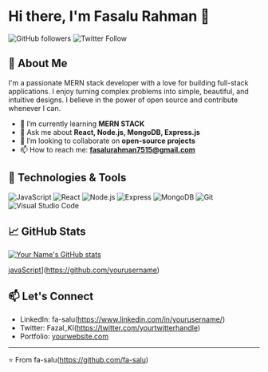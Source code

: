 # Hi there, I'm Fasalu Rahman 👋

![GitHub followers](https://img.shields.io/github/followers/yourusername?label=Follow&style=social) 
![Twitter Follow](https://img.shields.io/twitter/follow/yourtwitterhandle?style=social)

## 🚀 About Me

I'm a passionate MERN stack developer with a love for building full-stack applications. I enjoy turning complex problems into simple, beautiful, and intuitive designs. I believe in the power of open source and contribute whenever I can.

- 🌱 I’m currently learning **MERN STACK**
- 💬 Ask me about **React, Node.js, MongoDB, Express.js**
- 👯 I’m looking to collaborate on **open-source projects**
- 📫 How to reach me: **fasalurahman7515@gmail.com**

## 🔧 Technologies & Tools

![JavaScript](https://img.shields.io/badge/-JavaScript-F7DF1E?style=flat&logo=javascript&logoColor=black)
![React](https://img.shields.io/badge/-React-61DAFB?style=flat&logo=react&logoColor=black)
![Node.js](https://img.shields.io/badge/-Node.js-339933?style=flat&logo=node.js&logoColor=white)
![Express](https://img.shields.io/badge/-Express-000000?style=flat&logo=express&logoColor=white)
![MongoDB](https://img.shields.io/badge/-MongoDB-47A248?style=flat&logo=mongodb&logoColor=white)
![Git](https://img.shields.io/badge/-Git-F05032?style=flat&logo=git&logoColor=white)
![Visual Studio Code](https://img.shields.io/badge/-Visual%20Studio%20Code-007ACC?style=flat&logo=visual-studio-code&logoColor=white)


## 📈 GitHub Stats

[![Your Name's GitHub stats](https://github-readme-stats.vercel.app/api?username=yourusername&show_icons=true&theme=radical)](https://github.com/yourusername)

[javaScript](https://github-readme-stats.vercel.app/api/top-langs/?username=yourusername&layout=compact&theme=radical)](https://github.com/yourusername)

## 📫 Let's Connect

- LinkedIn: fa-salu(https://www.linkedin.com/in/yourusername/)
- Twitter: Fazal_Kl(https://twitter.com/yourtwitterhandle)
- Portfolio: [yourwebsite.com](https://yourwebsite.com)

---

⭐️ From fa-salu(https://github.com/fa-salu)
